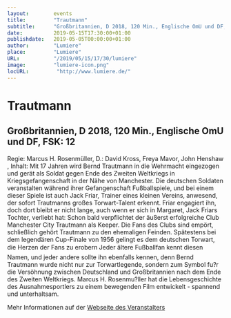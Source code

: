 ```yaml
---
layout:        events
title:         "Trautmann"
subtitle:      "Großbritannien, D 2018, 120 Min., Englische OmU und DF, FSK: 12"
date:          2019-05-15T17:30:00+01:00
publishdate:   2019-05-05T00:00:00+01:00
author:        "Lumiere"
place:         "Lumiere"
URL:           "/2019/05/15/17/30/lumiere"
image:         "lumiere-icon.png"
locURL:         "http://www.lumiere.de/"
---
```


Trautmann
===========

Großbritannien, D 2018, 120 Min., Englische OmU und DF, FSK: 12
-----------

Regie: Marcus H. Rosenmüller, D.: David Kross, Freya Mavor, John Henshaw , Inhalt: Mit 17 Jahren wird Bernd Trautmann in die Wehrmacht eingezogen und gerät als Soldat gegen Ende des Zweiten Weltkriegs in Kriegsgefangenschaft in der Nähe von Manchester. Die deutschen Soldaten veranstalten während ihrer Gefangenschaft Fußballspiele, und bei einem dieser Spiele ist auch Jack Friar, Trainer eines kleinen Vereins, anwesend, der sofort Trautmanns großes Torwart-Talent erkennt. Friar engagiert ihn, doch dort bleibt er nicht lange, auch wenn er sich in Margaret, Jack Friars Tochter, verliebt hat: Schon bald verpflichtet der äußerst erfolgreiche Club Manchester City Trautmann als Keeper. Die Fans des Clubs sind empört, schließlich gehört Trautmann zu den ehemaligen Feinden. Spätestens bei dem legendären Cup-Finale von 1956 gelingt es dem deutschen Torwart, die Herzen der Fans zu erobern Jeder ältere Fußballfan kennt diesen Namen, und jeder andere sollte ihn ebenfalls kennen, denn Bernd Trautmann wurde nicht nur zur Torwartlegende, sondern zum Symbol fu?r die Versöhnung zwischen Deutschland und Großbritannien nach dem Ende des Zweiten Weltkriegs. Marcus H. Rosenmu?ller hat die Lebensgeschichte des Ausnahmesportlers zu einem bewegenden Film entwickelt - spannend und unterhaltsam.

Mehr Informationen auf der [Webseite des Veranstalters](http://www.lumiere.de/19/05/trautmann.htm)
